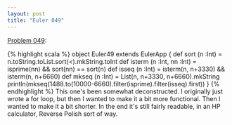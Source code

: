 ```yaml
---
layout: post
title: "Euler 049"
---
```


[Problem 049]\:

{% highlight scala %}
object Euler49 extends EulerApp {
  def sort (n :Int) = n.toString.toList.sort(_<_).mkString.toInt
  def isterm (n :Int, nn :Int) = isprime(nn) &amp;&amp; sort(nn) == sort(n)
  def isseq (n :Int) = isterm(n, n+3330) &amp;&amp; isterm(n, n+6660)
  def mkseq (n :Int) = List(n, n+3330, n+6660).mkString
  println(mkseq(1488.to(10000-6660).filter(isprime).filter(isseq).first))
}
{% endhighlight %}
This one's been somewhat deconstructed. I originally just wrote a for loop, but then I wanted to make it a bit more functional. Then I wanted to make it a bit shorter. In the end it's still fairly readable, in an HP calculator, Reverse Polish sort of way.



[Problem 049]: http://projecteuler.net/index.php?section=problems&id=49
